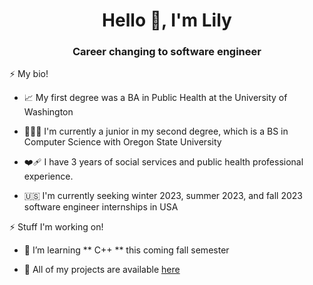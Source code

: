 
<h1 align="center">Hello 👋, I'm Lily </h1>
<h3 align="center">Career changing to software engineer</h3>

⚡ My bio!

- 📈 My first degree was a BA in Public Health at the University of Washington

- 👩🏻‍💻 I'm currently a junior in my second degree, which is a BS in Computer Science with Oregon State University

- ❤️‍🩹 I have 3 years of social services and public health professional experience.

- 🇺🇸 I'm currently seeking winter 2023, summer 2023, and fall 2023 software engineer internships in USA

⚡ Stuff I'm working on!

- 🌱 I’m learning ** C++ ** this coming fall semester

- 📝 All of my projects are available [here](https://github.com/alienily?tab=repositories)
